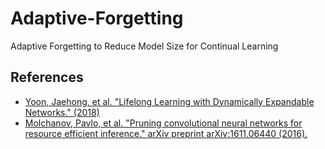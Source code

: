 # Adaptive-Forgetting
Adaptive Forgetting to Reduce Model Size for Continual Learning

## References
- [Yoon, Jaehong, et al. "Lifelong Learning with Dynamically Expandable Networks." (2018)](https://github.com/jaehong-yoon93/DEN)
- [Molchanov, Pavlo, et al. "Pruning convolutional neural networks for resource efficient inference." arXiv preprint arXiv:1611.06440 (2016).](https://arxiv.org/abs/1611.06440)


